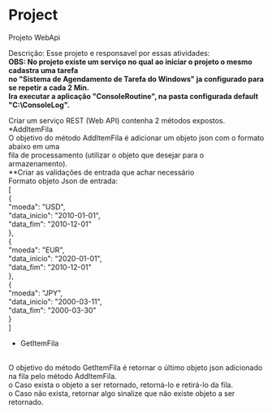 # Project

Projeto WebApi

Descrição: Esse projeto e responsavel por essas atividades:
<b>
 <br>
OBS: No projeto existe um serviço no qual ao iniciar o projeto o mesmo cadastra uma tarefa 
 <br>
no "Sistema de Agendamento de Tarefa do Windows" ja configurado para se repetir a cada 2 Min.
 <br>
Ira executar a aplicação "ConsoleRoutine", na pasta configurada default "C:\ConsoleLog\".
</b>

Criar um serviço REST (Web API) contenha 2 métodos expostos.
</br>
*AddItemFila
</br>
O objetivo do método AddItemFila é adicionar um objeto json com o formato abaixo em uma
</br>
fila de processamento (utilizar o objeto que desejar para o armazenamento).
</br>
**Criar as validações de entrada que achar necessário
</br>
Formato objeto Json de entrada:
</br>
[
</br>
 {
 </br>
 "moeda": "USD",
 </br>
 "data_inicio": "2010-01-01",
 </br>
 "data_fim": "2010-12-01"
 </br>
 },
 </br>
 {
 </br>
 "moeda": "EUR",
 </br>
 "data_inicio": "2020-01-01",
 </br>
 "data_fim": "2010-12-01"
 </br>
 },
 </br>
 {
 </br>
 "moeda": "JPY",
 </br>
 "data_inicio": "2000-03-11",
 </br>
 "data_fim": "2000-03-30"
 </br>
 }
 </br>
]
</br>
* GetItemFila
</br>
O objetivo do método GetItemFila é retornar o último objeto json adicionado na fila pelo
método AddItemFila.
</br>
o Caso exista o objeto a ser retornado, retorná-lo e retirá-lo da fila.
</br>
o Caso não exista, retornar algo sinalize que não existe objeto a ser retornado.
